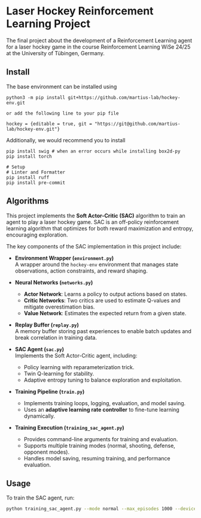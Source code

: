 # Laser Hockey Reinforcement Learning Project   
The final project about the development of a Reinforcement Learning agent for a laser hockey game in the course Reinforcement Learning WiSe 24/25 at the University of Tübingen, Germany.
## Install   
The base environment can be installed using 
```
python3 -m pip install git+https://github.com/martius-lab/hockey-env.git

or add the following line to your pip file

hockey = {editable = true, git = "https://git@github.com/martius-lab/hockey-env.git"}
```
Additionally, we would recommend you to install   
```
pip install swig # when an error occurs while installing box2d-py
pip install torch
```

```
# Setup
# Linter and Formatter
pip install ruff
pip install pre-commit
```

## Algorithms

This project implements the **Soft Actor-Critic (SAC)** algorithm to train an agent to play a laser hockey game. SAC is an off-policy reinforcement learning algorithm that optimizes for both reward maximization and entropy, encouraging exploration.

The key components of the SAC implementation in this project include:

- **Environment Wrapper (`environment.py`)**  
  A wrapper around the `hockey-env` environment that manages state observations, action constraints, and reward shaping.

- **Neural Networks (`networks.py`)**  
  - **Actor Network**: Learns a policy to output actions based on states.
  - **Critic Networks**: Two critics are used to estimate Q-values and mitigate overestimation bias.
  - **Value Network**: Estimates the expected return from a given state.

- **Replay Buffer (`replay.py`)**  
  A memory buffer storing past experiences to enable batch updates and break correlation in training data.

- **SAC Agent (`sac.py`)**  
  Implements the Soft Actor-Critic agent, including:
  - Policy learning with reparameterization trick.
  - Twin Q-learning for stability.
  - Adaptive entropy tuning to balance exploration and exploitation.

- **Training Pipeline (`train.py`)**  
  - Implements training loops, logging, evaluation, and model saving.
  - Uses an **adaptive learning rate controller** to fine-tune learning dynamically.

- **Training Execution (`training_sac_agent.py`)**  
  - Provides command-line arguments for training and evaluation.
  - Supports multiple training modes (normal, shooting, defense, opponent modes).
  - Handles model saving, resuming training, and performance evaluation.

## Usage

To train the SAC agent, run:

```bash
python training_sac_agent.py --mode normal --max_episodes 1000 --device cpu
